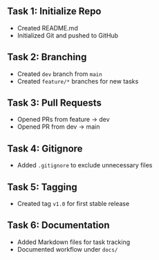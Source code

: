 
## Task 1: Initialize Repo
- Created README.md
- Initialized Git and pushed to GitHub

## Task 2: Branching
- Created `dev` branch from `main`
- Created `feature/*` branches for new tasks

## Task 3: Pull Requests
- Opened PRs from feature → dev
- Opened PR from dev → main

## Task 4: Gitignore
- Added `.gitignore` to exclude unnecessary files

## Task 5: Tagging
- Created tag `v1.0` for first stable release

## Task 6: Documentation
- Added Markdown files for task tracking
- Documented workflow under `docs/`

